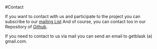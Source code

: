 #Contact

If you want to contact with us and participate to the project you can subscribe to our [mailing  List](https://www.freelists.org/archive/blask_mail_list)
And of course, you can contact too in our Repository of [Github](https://github.com/zerasul/blask).


If you need to contact to us via mail you can send an email to getblask (a) gmail.com.
